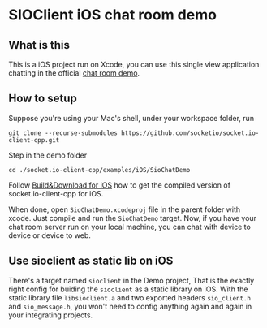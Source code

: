 # SIOClient iOS chat room demo
## What is this
This is a iOS project run on Xcode, you can use this single view application chatting in the official [chat room demo](https://github.com/Automattic/socket.io/tree/master/examples/chat).

## How to setup
Suppose you're using your Mac's shell, under your workspace folder, run
```shell
git clone --recurse-submodules https://github.com/socketio/socket.io-client-cpp.git
```
Step in the demo folder
```shell
cd ./socket.io-client-cpp/examples/iOS/SioChatDemo
```
Follow [Build&Download for iOS](https://github.com/socketio/socket.io-client-cpp/blob/master/INSTALL_IOS.md) how to get the compiled version of socket.io-client-cpp for iOS. 

When done, open `SioChatDemo.xcodeproj` file in the parent folder with xcode.
Just compile and run the `SioChatDemo` target.
Now, if you have your chat room server run on your local machine, you can chat with device to device or device to web.

## Use sioclient as static lib on iOS
There's a target named `sioclient` in the Demo project, That is the exactly right config for buiding the `sioclient` as a static library on iOS. 
With the static library file `libsioclient.a` and two exported headers `sio_client.h` and `sio_message.h`, you won't need to config anything again and again in your integrating projects.
